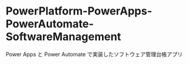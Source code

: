 # PowerPlatform-PowerApps-PowerAutomate-SoftwareManagement
 Power Apps と Power Automate で実装したソフトウェア管理台帳アプリ
